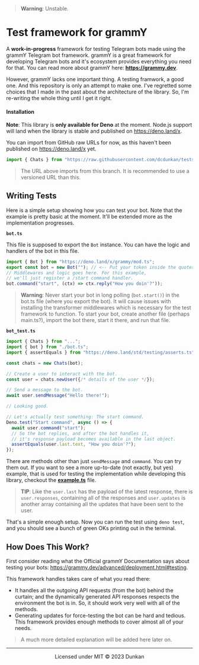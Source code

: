 > **Warning**: Unstable.

# Test framework for grammY

A **work-in-progress** framework for testing Telegram bots made using the grammY
Telegram bot framework. grammY is a great framework for developing Telegram bots and it's ecosystem provides everything you need for that. You can read more about grammY here: **<https://grammy.dev>**.

However, grammY lacks one important thing. A testing framwork, a good one. And this repository is only an
attempt to make one. I've regretted some choices that I made in the past about the architecture of the library. So, I'm re-writing the whole thing until I get it right.

#### Installation

**Note**: This library is **only available for Deno** at the moment. Node.js support will land when the library is stable and published on <https://deno.land/x>.

You can import from GitHub raw URLs for now,
as this haven't been published on <https://deno.land/x> yet.

```ts
import { Chats } from "https://raw.githubusercontent.com/dcdunkan/tests/refine-2/mod.ts";
```

> The URL above imports from this branch. It is recommended to use a versioned URL than this.

## Writing Tests

Here is a simple setup showing how you can test your bot. Note that the example is pretty basic at the moment. It'll be extended more as the implementation progresses.

**`bot.ts`**

This file is supposed to export the `Bot` instance. You can have the logic and handlers of the bot in this file.

```ts
import { Bot } from "https://deno.land/x/grammy/mod.ts";
export const bot = new Bot(""); // <-- Put your token inside the quotes.
// Middlewares and logic goes here. For this example,
// we'll just register a /start command handler.
bot.command("start", (ctx) => ctx.reply("How you doin'?"));
```

> **Warning**:
> Never start your bot in long polling (`bot.start()`) in the bot.ts file (where you export the bot). It will cause issues with installing the transformer middlewares which is necessary for the test framework to function. To start your bot, create another file (perhaps main.ts?), import the bot there, start it there, and run that file.

**`bot_test.ts`**

```ts
import { Chats } from "...";
import { bot } from "./bot.ts";
import { assertEquals } from "https://deno.land/std/testing/asserts.ts";

const chats = new Chats(bot);

// Create a user to interact with the bot.
const user = chats.newUser({/* details of the user */});

// Send a message to the bot.
await user.sendMessage("Hello there!");

// Looking good.

// Let's actually test something: The start command.
Deno.test("Start command", async () => {
  await user.command("start");
  // So the bot replies, and after the bot handles it,
  // it's response payload becomes available in the last object.
  assertEquals(user.last.text, "How you doin'?");
});
```

There are methods other than just `sendMessage` and `command`. You can try them out. If you want to see a more up-to-date (not exactly, but yes) example, that is used for testing the implementation while developing this library, checkout the **[example.ts](./example.ts)** file.

> **TIP**:
> Like the `user.last` has the payload of the latest response, there is `user.responses`, containing all of the responses and `user.updates` is another array containing all the
> updates that have been sent to the user.

That's a simple enough setup. Now you can run the test using `deno test`, and you should see a
bunch of green OKs printing out in the terminal.

## How Does This Work?

First consider reading what the Official grammY Documentation says about testing your bots: <https://grammy.dev/advanced/deployment.html#testing>.

This framework handles takes care of what you read there:

- It handles all the outgoing API requests (from the bot) behind the curtain; and the dynamically generated API responses respects the environment the bot is in. So, it should work very well with all of the methods.
- Generating updates for force-testing the bot can be hard and tedious. This framework provides enough methods to cover almost all of your needs.

> A much more detailed explanation will be added here later on.

---

<div align="center">

Licensed under MIT &copy; 2023 Dunkan

</div>